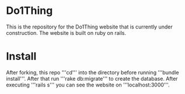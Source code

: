# Do1Thing
This is the repository for the Do1Thing website that is currently under construction. The website is built on ruby on rails.

# Install
After forking, this repo '''cd''' into the directory before running '''bundle install'''. After that run '''rake db:migrate''' to create the database. After executing '''rails s''' you can see the website on '''localhost:3000'''.
